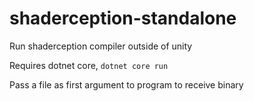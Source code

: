 # shaderception-standalone

Run shaderception compiler outside of unity

Requires dotnet core, `dotnet core run`

Pass a file as first argument to program to receive binary

